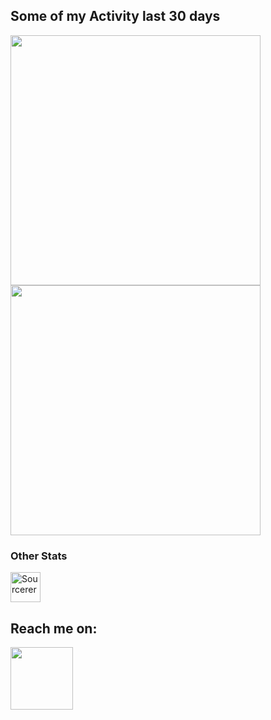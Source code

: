 ## Some of my Activity last 30 days 
<p float="left">
  <img src="https://wakatime.com/share/@AdaptiveStep/5cd5a0ab-bd49-4de3-89cd-e8ac09444095.svg" width="400" />
  <img src="https://wakatime.com/share/@AdaptiveStep/13c833e0-d411-45ae-a609-5364a8f26462.svg" width="400" /> 
</p>


### Other Stats
<p float="left">
 <a href="https://sourcerer.io/adaptivestep"><img src="https://sourcerer.io/icons/logo-sharing.svg"height="48px" alt="Sourcerer"></a>
</p>

## Reach me on:
<p float="left">
  <a href="www.linkedin.com/in/hariz-hasecic"><img src="https://img.shields.io/badge/LinkedIn-0077B5?style=for-the-badge&logo=linkedin&logoColor=white" width="100" /></a> 
</p>
